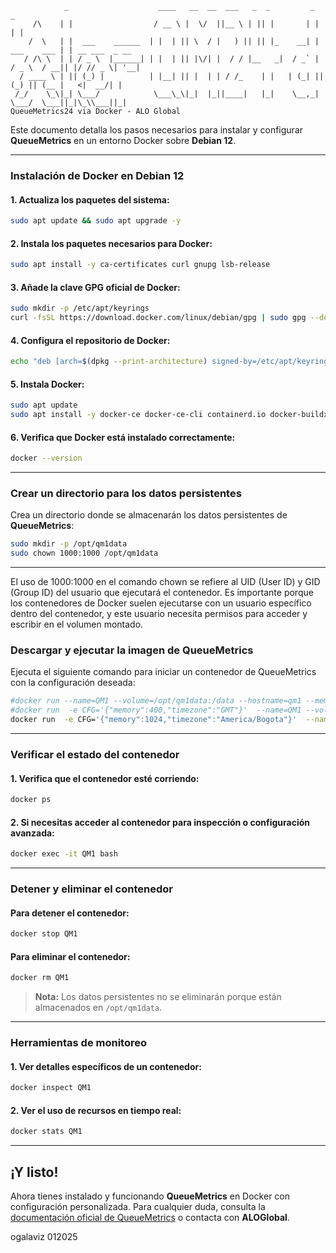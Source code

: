 ```
            _                    ____   __  __  ___   _  _         _               _               
     /\    | |                  / __ \ |  \/  ||__ \ | || |       | |             | |              
    /  \   | |  ___    ______  | |  | || \  / |   ) || || |_    __| |  ___    ___ | | __ ___  _ __ 
   / /\ \  | | / _ \  |______| | |  | || |\/| |  / / |__   _|  / _` | / _ \  / __|| |/ // _ \| '__|
  / ____ \ | || (_) |          | |__| || |  | | / /_    | |   | (_| || (_) || (__ |   <|  __/| |   
 /_/    \_\|_| \___/            \___\_\|_|  |_||____|   |_|    \__,_| \___/  \___||_|\_\\___||_|   
QueueMetrics24 via Docker - ALO Global
```

Este documento detalla los pasos necesarios para instalar y configurar **QueueMetrics** en un entorno Docker sobre **Debian 12**.

---

### **Instalación de Docker en Debian 12**

#### 1. Actualiza los paquetes del sistema:
```bash
sudo apt update && sudo apt upgrade -y
```

#### 2. Instala los paquetes necesarios para Docker:
```bash
sudo apt install -y ca-certificates curl gnupg lsb-release
```

#### 3. Añade la clave GPG oficial de Docker:
```bash
sudo mkdir -p /etc/apt/keyrings
curl -fsSL https://download.docker.com/linux/debian/gpg | sudo gpg --dearmor -o /etc/apt/keyrings/docker.gpg
```

#### 4. Configura el repositorio de Docker:
```bash
echo "deb [arch=$(dpkg --print-architecture) signed-by=/etc/apt/keyrings/docker.gpg] https://download.docker.com/linux/debian $(lsb_release -cs) stable" | sudo tee /etc/apt/sources.list.d/docker.list > /dev/null
```

#### 5. Instala Docker:
```bash
sudo apt update
sudo apt install -y docker-ce docker-ce-cli containerd.io docker-buildx-plugin docker-compose-plugin
```

#### 6. Verifica que Docker está instalado correctamente:
```bash
docker --version
```

---

### **Crear un directorio para los datos persistentes**

Crea un directorio donde se almacenarán los datos persistentes de **QueueMetrics**:
```bash
sudo mkdir -p /opt/qm1data
sudo chown 1000:1000 /opt/qm1data
```
---
El uso de 1000:1000 en el comando chown se refiere al UID (User ID) y GID (Group ID) del usuario que ejecutará el contenedor. Es importante porque los contenedores de Docker suelen ejecutarse con un usuario específico dentro del contenedor, y este usuario necesita permisos para acceder y escribir en el volumen montado.

### **Descargar y ejecutar la imagen de QueueMetrics**

Ejecuta el siguiente comando para iniciar un contenedor de QueueMetrics con la configuración deseada:
```bash
#docker run --name=QM1 --volume=/opt/qm1data:/data --hostname=qm1 --memory=1024m --cpus=2 -e TZ="America/Bogota"  --network=host -d loway/queuemetrics:latest
#docker run  -e CFG='{"memory":400,"timezone":"GMT"}'  --name=QM1 --volume=/opt/qm1data:/data  --hostname=qm1  --network=host -d loway/queuemetrics:latest
docker run  -e CFG='{"memory":1024,"timezone":"America/Bogota"}'  --name=QM1 --volume=/opt/qm1data:/data  --hostname=qm1  --network=host -d loway/queuemetrics:latest

```

---

### **Verificar el estado del contenedor**

#### 1. Verifica que el contenedor esté corriendo:
```bash
docker ps
```

#### 2. Si necesitas acceder al contenedor para inspección o configuración avanzada:
```bash
docker exec -it QM1 bash
```

---

### **Detener y eliminar el contenedor**

#### Para detener el contenedor:
```bash
docker stop QM1
```

#### Para eliminar el contenedor:
```bash
docker rm QM1
```

> **Nota:** Los datos persistentes no se eliminarán porque están almacenados en `/opt/qm1data`.

---

### **Herramientas de monitoreo**

#### 1. Ver detalles específicos de un contenedor:
```bash
docker inspect QM1
```

#### 2. Ver el uso de recursos en tiempo real:
```bash
docker stats QM1
```

---

## ¡Y listo!

Ahora tienes instalado y funcionando **QueueMetrics** en Docker con configuración personalizada. Para cualquier duda, consulta la [documentación oficial de QueueMetrics](https://www.queuemetrics.com/docs/) o contacta con **ALOGlobal**.

ogalaviz 012025

